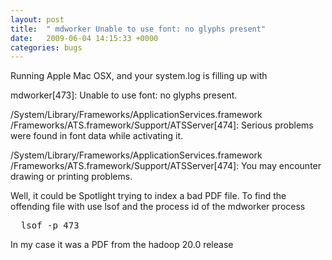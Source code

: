 ```yaml
---
layout: post
title:  " mdworker Unable to use font: no glyphs present"
date:   2009-06-04 14:15:33 +0000
categories: bugs
---
```

Running Apple Mac OSX, and your system.log is filling up with

mdworker[473]: Unable to use font: no glyphs present.

/System/Library/Frameworks/ApplicationServices.framework /Frameworks/ATS.framework/Support/ATSServer[474]: Serious problems were found in font data while activating it.

/System/Library/Frameworks/ApplicationServices.framework /Frameworks/ATS.framework/Support/ATSServer[474]: You may encounter drawing or printing problems.


Well, it could be Spotlight trying to index a bad PDF file.  To find the offending file with use lsof and the process id of the mdworker process

<pre>
  lsof -p 473
</pre>

In my case it was a PDF from the hadoop 20.0 release